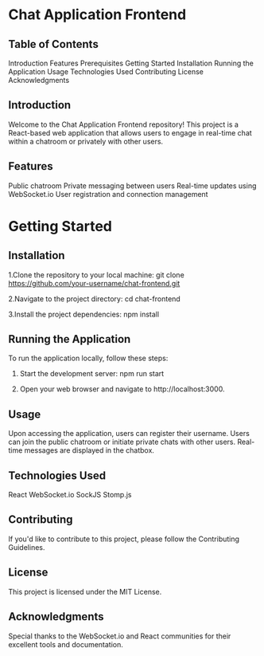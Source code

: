 # Chat Application Frontend
## Table of Contents
Introduction
Features
Prerequisites
Getting Started
Installation
Running the Application
Usage
Technologies Used
Contributing
License
Acknowledgments

## Introduction
Welcome to the Chat Application Frontend repository! This project is a React-based web application that allows users to engage in real-time chat within a chatroom or privately with other users.

## Features
Public chatroom
Private messaging between users
Real-time updates using WebSocket.io
User registration and connection management

# Getting Started
## Installation
1.Clone the repository to your local machine:
git clone https://github.com/your-username/chat-frontend.git

2.Navigate to the project directory:
cd chat-frontend

3.Install the project dependencies:
npm install

## Running the Application
To run the application locally, follow these steps:

1. Start the development server:
npm run start

2. Open your web browser and navigate to http://localhost:3000.

## Usage
Upon accessing the application, users can register their username.
Users can join the public chatroom or initiate private chats with other users.
Real-time messages are displayed in the chatbox.


## Technologies Used
React
WebSocket.io
SockJS
Stomp.js

## Contributing
If you'd like to contribute to this project, please follow the Contributing Guidelines.

## License
This project is licensed under the MIT License.

## Acknowledgments
Special thanks to the WebSocket.io and React communities for their excellent tools and documentation.